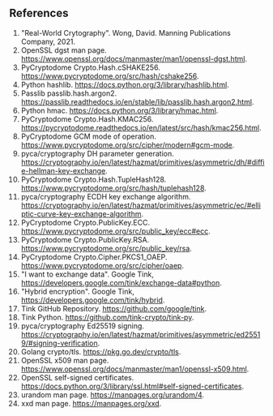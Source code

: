 ## References
1. "Real-World Crytography". Wong, David. Manning Publications Company, 2021.
1. OpenSSL dgst man page. https://www.openssl.org/docs/manmaster/man1/openssl-dgst.html.
1. PyCryptodome Crypto.Hash.cSHAKE256. https://www.pycryptodome.org/src/hash/cshake256.
1. Python hashlib. https://docs.python.org/3/library/hashlib.html.
1. Passlib passlib.hash.argon2. https://passlib.readthedocs.io/en/stable/lib/passlib.hash.argon2.html.
1. Python hmac. https://docs.python.org/3/library/hmac.html.
1. PyCryptodome Crypto.Hash.KMAC256. https://pycryptodome.readthedocs.io/en/latest/src/hash/kmac256.html.
1. PyCryptodome GCM mode of operation. https://www.pycryptodome.org/src/cipher/modern#gcm-mode.
1. pyca/cryptography DH parameter generation. https://cryptography.io/en/latest/hazmat/primitives/asymmetric/dh/#diffie-hellman-key-exchange.
2. PyCryptodome Crypto.Hash.TupleHash128. https://www.pycryptodome.org/src/hash/tuplehash128.
2. pyca/cryptography ECDH key exchange algorithm. https://cryptography.io/en/latest/hazmat/primitives/asymmetric/ec/#elliptic-curve-key-exchange-algorithm.
2. PyCryptodome Crypto.PublicKey.ECC. https://www.pycryptodome.org/src/public_key/ecc#ecc.
2. PyCryptodome Crypto.PublicKey.RSA. https://www.pycryptodome.org/src/public_key/rsa.
2. PyCryptodome Crypto.Cipher.PKCS1_OAEP. https://www.pycryptodome.org/src/cipher/oaep.
2. "I want to exchange data". Google Tink, https://developers.google.com/tink/exchange-data#python.
2. "Hybrid encryption". Google Tink, https://developers.google.com/tink/hybrid.
2. Tink GitHub Repository. https://github.com/google/tink.
2. Tink Python. https://github.com/tink-crypto/tink-py.
2. pyca/cryptography Ed25519 signing. https://cryptography.io/en/latest/hazmat/primitives/asymmetric/ed25519/#signing-verification.
2. Golang crypto/tls. https://pkg.go.dev/crypto/tls.
2. OpenSSL x509 man page. https://www.openssl.org/docs/manmaster/man1/openssl-x509.html.
2. OpenSSL self-signed certificates. https://docs.python.org/3/library/ssl.html#self-signed-certificates.
2. urandom man page. https://manpages.org/urandom/4.
2. xxd man page. https://manpages.org/xxd.
